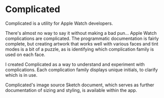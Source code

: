 # Complicated
Complicated is a utility for Apple Watch developers.

There's almost no way to say it without making a bad pun... Apple Watch complications are complicated. The programmatic documentation is fairly complete, but creating artwork that works well with various faces and tint modes is a bit of a puzzle, as is identifying which complication family is used on each face.

I created Complicated as a way to understand and experiment with complications. Each complication family displays unique initials, to clarify which is in use.

Complicated's image source Sketch document, which serves as further documentation of sizing and styling, is available within the app.
